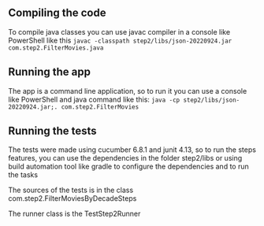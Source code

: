 ## Compiling the code
To compile java classes you can use javac compiler in a console like PowerShell like this
`javac -classpath step2/libs/json-20220924.jar com.step2.FilterMovies.java`

## Running the app
The app is a command line application, so to run it you can use a console like PowerShell and java command like this:
`java -cp step2/libs/json-20220924.jar;. com.step2.FilterMovies`

## Running the tests
The tests were made using cucumber 6.8.1 and junit 4.13, so to run the steps features, you can use the dependencies in the folder step2/libs or using build automation tool like gradle to configure the dependencies and to run the tasks

The sources of the tests is in the class com.step2.FilterMoviesByDecadeSteps

The runner class is the TestStep2Runner